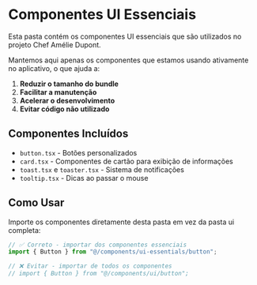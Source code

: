 # Componentes UI Essenciais

Esta pasta contém os componentes UI essenciais que são utilizados no projeto Chef Amélie Dupont.

Mantemos aqui apenas os componentes que estamos usando ativamente no aplicativo, o que ajuda a:

1. **Reduzir o tamanho do bundle**
2. **Facilitar a manutenção**
3. **Acelerar o desenvolvimento**
4. **Evitar código não utilizado**

## Componentes Incluídos

- `button.tsx` - Botões personalizados
- `card.tsx` - Componentes de cartão para exibição de informações
- `toast.tsx` e `toaster.tsx` - Sistema de notificações
- `tooltip.tsx` - Dicas ao passar o mouse

## Como Usar

Importe os componentes diretamente desta pasta em vez da pasta ui completa:

```jsx
// ✅ Correto - importar dos componentes essenciais
import { Button } from "@/components/ui-essentials/button";

// ❌ Evitar - importar de todos os componentes
// import { Button } from "@/components/ui/button";
```